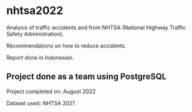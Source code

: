 # nhtsa2022
Analysis of traffic accidents and from NHTSA (National Highway Traffic Safety Administration). 

Recommendations on how to reduce accidents. 

Report done in Indonesian.
## Project done as a team using PostgreSQL
Project completed on: August 2022

Dataset used: NHTSA 2021
